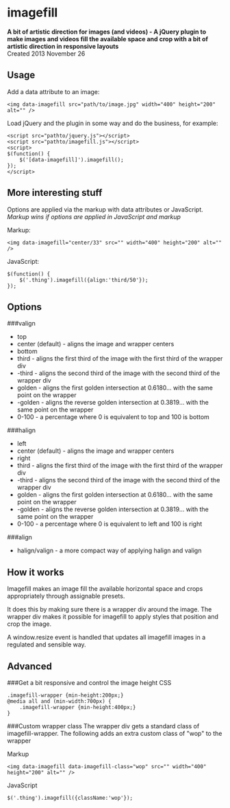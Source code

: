 imagefill
=========

**A bit of artistic direction for images (and videos) - A jQuery plugin to make images and videos fill the available space and crop with a bit of artistic direction in responsive layouts**  
Created 2013 November 26




Usage
-----
Add a data attribute to an image:
```
<img data-imagefill src="path/to/image.jpg" width="400" height="200" alt="" />
```
Load jQuery and the plugin in some way and do the business, for example:
```
<script src="pathto/jquery.js"></script>
<script src="pathto/imagefill.js"></script>
<script>
$(function() {
    $('[data-imagefill]').imagefill();
});
</script>
```




More interesting stuff
----------------------

Options are applied via the markup with data attributes or JavaScript.  
*Markup wins if options are applied in JavaScript and markup*

Markup:
```
<img data-imagefill="center/33" src="" width="400" height="200" alt="" />
```

JavaScript:
```
$(function() {
    $('.thing').imagefill({align:'third/50'});    
});
```




Options
-------

###valign
* top
* center (default) - aligns the image and wrapper centers
* bottom
* third - aligns the first third of the image with the first third of the wrapper div
* -third - aligns the second third of the image with the second third of the wrapper div
* golden - aligns the first golden intersection at 0.6180... with the same point on the wrapper
* -golden - aligns the reverse golden intersection at 0.3819... with the same point on the wrapper
* 0-100 - a percentage where 0 is equivalent to top and 100 is bottom

###halign
* left
* center (default) - aligns the image and wrapper centers
* right
* third - aligns the first third of the image with the first third of the wrapper div
* -third - aligns the second third of the image with the second third of the wrapper div
* golden - aligns the first golden intersection at 0.6180... with the same point on the wrapper
* -golden - aligns the reverse golden intersection at 0.3819... with the same point on the wrapper
* 0-100 - a percentage where 0 is equivalent to left and 100 is right

###align
* halign/valign - a more compact way of applying halign and valign





How it works
------------
Imagefill makes an image fill the available horizontal space and crops appropriately through assignable presets.

It does this by making sure there is a wrapper div around the image. The wrapper div makes it possible for imagefill to apply styles that position and crop the image.

A window.resize event is handled that updates all imagefill images in a regulated and sensible way.





Advanced
--------



###Get a bit responsive and control the image height
CSS
```
.imagefill-wrapper {min-height:200px;}
@media all and (min-width:700px) {
    .imagefill-wrapper {min-height:400px;}
}
```

    
###Custom wrapper class
The wrapper div gets a standard class of imagefill-wrapper. The following adds an extra custom class of "wop" to the wrapper

Markup
```
<img data-imagefill data-imagefill-class="wop" src="" width="400" height="200" alt="" />
```

JavaScript
```
$('.thing').imagefill({className:'wop'});
```


